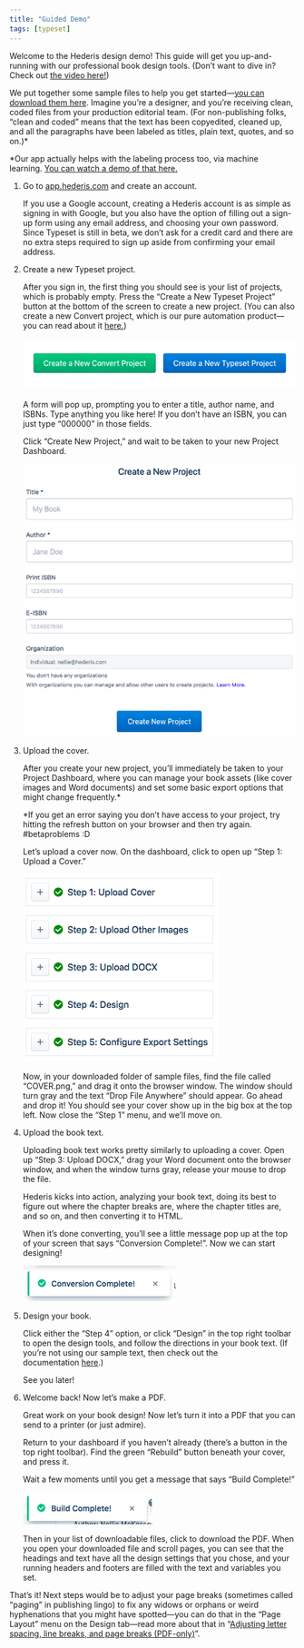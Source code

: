 ```yaml
---
title: "Guided Demo"
tags: [typeset]
---
```

 
<html><body><section data-type="chapter" class="hsecchapter" data-hederis-type="hsecchapter" id="guided-demo" data-pi-attrs="id: guided-demo; data-tags: typeset;" role="doc-chapter" data-tags="typeset" data-author-name=" " data-book-title=" " title="Guided Demo"><p class="hblkp" data-hederis-type="hblkp" id="pwYHSoiJG">Welcome to the Hederis design demo! This guide will get you up-and-running with our professional book design tools. (Don&#8217;t want to dive in? Check out&#160;<a href="https://youtu.be/KjJA1HvvEhw" target="_blank" class="hspana" data-hederis-type="hspana" id="pgdx400QP">the video here!</a>)</p><p class="hblkp" data-hederis-type="hblkp" id="phrSREzEh">We put together some sample files to help you get started&#8212;<a href="https://www.dropbox.com/s/0t99hotj0svng8h/hederis-demo-files.zip?dl=0" target="_blank" class="hspana" data-hederis-type="hspana" id="pT1hDLzSW">you can download them here</a>. Imagine you&#8217;re a designer, and you&#8217;re receiving clean, coded files from your production editorial team. (For non-publishing folks, &#8220;clean and coded&#8221; means that the text has been copyedited, cleaned up, and all the paragraphs have been labeled as titles, plain text, quotes, and so on.)*</p><p class="hblkp" data-hederis-type="hblkp" id="pQCYOs1Fj">*Our app actually helps with the labeling process too, via machine learning.&#160;<a href="https://www.youtube.com/embed/vyuVLK4JIkg" target="_blank" class="hspana" data-hederis-type="hspana" id="prBc5jcIh">You can watch a demo of that here.</a></p><ol class="hwprnumlist" data-hederis-type="hwprnumlist" id="p4ka4RDYe"><li class="hblkoli" data-hederis-type="hblkoli" id="liSSydRhPE"><p class="hblkoli" data-hederis-type="hblklip" id="p095wcf1L">Go to&#160;<a href="http://app.hederis.com/" target="_blank" class="hspana" data-hederis-type="hspana" id="pB2pUIvo6">app.hederis.com</a>&#160;and create an account.</p><p class="hblklicont" data-hederis-type="hblklicont" id="pDO3ZJlsQ">If you use a Google account, creating a Hederis account is as simple as signing in with Google, but you also have the option of filling out a sign-up form using any email address, and choosing your own password. Since Typeset is still in beta, we don&#8217;t ask for a credit card and there are no extra steps required to sign up aside from confirming your email address.</p></li><li class="hblkoli" data-hederis-type="hblkoli" id="liXAioxhO2"><p class="hblkoli" data-hederis-type="hblklip" id="pzkZROX8y">Create a new Typeset project.</p><p class="hblklicont" data-hederis-type="hblklicont" id="pCaNJVa56">After you sign in, the first thing you should see is your list of projects, which is probably empty. Press the &#8220;Create a New Typeset Project&#8221; button at the bottom of the screen to create a new project. (You can also create a new Convert project, which is our pure automation product&#8212;you can read about it&#160;<a href="https://www.hederis.com/products.html" target="_blank" class="hspana" data-hederis-type="hspana" id="pGTwSvs9A">here.</a>)</p><img data-hederis-type="hblkimg" class="hblkimg" id="pU5y9PlW7" src="/images/createprojectbutton.png" data-img-src="/images/createprojectbutton.png"/><p class="hblklicont" data-hederis-type="hblklicont" id="p3eiRRnn9">A form will pop up, prompting you to enter a title, author name, and ISBNs. Type anything you like here! If you don&#8217;t have an ISBN, you can just type &#8220;000000&#8221; in those fields.</p><p class="hblklicont" data-hederis-type="hblklicont" id="phSQPg2ld">Click &#8220;Create New Project,&#8221; and wait to be taken to your new Project Dashboard.</p><img data-hederis-type="hblkimg" class="hblkimg" id="p3oNxbg3L" src="/images/createnewproject.png" data-img-src="/images/createnewproject.png"/></li><li class="hblkoli" data-hederis-type="hblkoli" id="liz2y4anWt"><p class="hblkoli" data-hederis-type="hblklip" id="p7SPATHBB">Upload the cover.</p><p class="hblklicont" data-hederis-type="hblklicont" id="pK0ww4rZJ">After you create your new project, you&#8217;ll immediately be taken to your Project Dashboard, where you can manage your book assets (like cover images and Word documents) and set some basic export options that might change frequently.*</p><p class="hblklicont" data-hederis-type="hblklicont" id="pQqbIAEVC">*If you get an error saying you don&#8217;t have access to your project, try hitting the refresh button on your browser and then try again. #betaproblems :D</p><p class="hblklicont" data-hederis-type="hblklicont" id="pONfAQw9d">Let&#8217;s upload a cover now. On the dashboard, click to open up &#8220;Step 1: Upload a Cover.&#8221;</p><img data-hederis-type="hblkimg" class="hblkimg" id="pdFyCF95k" src="/images/uploadacover.png" data-img-src="/images/uploadacover.png"/><p class="hblklicont" data-hederis-type="hblklicont" id="p1PzufSVd">Now, in your downloaded folder of sample files, find the file called &#8220;COVER.png,&#8221; and drag it onto the browser window. The window should turn gray and the text &#8220;Drop File Anywhere&#8221; should appear. Go ahead and drop it! You should see your cover show up in the big box at the top left. Now close the &#8220;Step 1&#8221; menu, and we&#8217;ll move on.</p></li><li class="hblkoli" data-hederis-type="hblkoli" id="lifWj9jVvK"><p class="hblkoli" data-hederis-type="hblklip" id="p8Mf6gner">Upload the book text.</p><p class="hblklicont" data-hederis-type="hblklicont" id="pPQ4y0yMN">Uploading book text works pretty similarly to uploading a cover. Open up &#8220;Step 3: Upload DOCX,&#8221; drag your Word document onto the browser window, and when the window turns gray, release your mouse to drop the file.</p><p class="hblklicont" data-hederis-type="hblklicont" id="pv1kUg54X">Hederis kicks into action, analyzing your book text, doing its best to figure out where the chapter breaks are, where the chapter titles are, and so on, and then converting it to HTML.</p><p class="hblklicont" data-hederis-type="hblklicont" id="pjpIz4K5d">When it&#8217;s done converting, you&#8217;ll see a little message pop up at the top of your screen that says &#8220;Conversion Complete!&#8221;. Now we can start designing!</p><img data-hederis-type="hblkimg" class="hblkimg" id="pfehnCYMB" src="/images/conversioncomplete.png" data-img-src="/images/conversioncomplete.png"/></li><li class="hblkoli" data-hederis-type="hblkoli" id="lig57Z6q46"><p class="hblkoli" data-hederis-type="hblklip" id="p43G8K8cM">Design your book.</p><p class="hblklicont" data-hederis-type="hblklicont" id="pdOT7H6al">Click either the &#8220;Step 4&#8221; option, or click &#8220;Design&#8221; in the top right toolbar to open the design tools, and follow the directions in your book text. (If you&#8217;re not using our sample text, then check out the documentation&#160;<a href="https://www.hederis.com/demo.html" target="_blank" class="hspana" data-hederis-type="hspana" id="p785pfoKg">here</a>.)</p><p class="hblklicont" data-hederis-type="hblklicont" id="p0lVSn1pQ">See you later!</p></li><li class="hblkoli" data-hederis-type="hblkoli" id="lixn8Qix4D"><p class="hblkoli" data-hederis-type="hblklip" id="pfOnIgYJm">Welcome back! Now let&#8217;s make a PDF.</p><p class="hblklicont" data-hederis-type="hblklicont" id="pIUh2hpqw">Great work on your book design! Now let&#8217;s turn it into a PDF that you can send to a printer (or just admire).</p><p class="hblklicont" data-hederis-type="hblklicont" id="pHEpR6fLV">Return to your dashboard if you haven&#8217;t already (there&#8217;s a button in the top right toolbar). Find the green &#8220;Rebuild&#8221; button beneath your cover, and press it.</p><p class="hblklicont" data-hederis-type="hblklicont" id="pRsLFJZgr">Wait a few moments until you get a message that says &#8220;Build Complete!&#8221;</p><img data-hederis-type="hblkimg" class="hblkimg" id="p3bqxCieK" src="/images/buildcomplete.png" data-img-src="/images/buildcomplete.png"/><p class="hblklicont" data-hederis-type="hblklicont" id="pko0M3uGs">Then in your list of downloadable files, click to download the PDF. When you open your downloaded file and scroll pages, you can see that the headings and text have all the design settings that you chose, and your running headers and footers are filled with the text and variables you set.</p></li></ol><p class="hblkp" data-hederis-type="hblkp" id="pQQ40EbBa">That&#8217;s it! Next steps would be to adjust your page breaks (sometimes called &#8220;paging&#8221; in publishing lingo) to fix any widows or orphans or weird hyphenations that you might have spotted&#8212;you can do that in the &#8220;Page Layout&#8221; menu on the Design tab&#8212;read more about that in &#8220;<a href="{% link _docs/page-layout-menu.md %}" class="hspana" data-hederis-type="hspana" id="pZEIPQ7iK">Adjusting letter spacing, line breaks, and page breaks (PDF-only)</a>&#8221;.</p></section></body></html>
